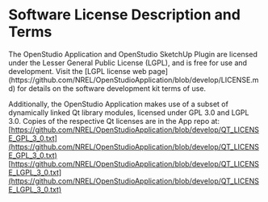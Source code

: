 <h1>Software License Description and Terms</h1>
The OpenStudio Application and OpenStudio SketchUp Plugin are licensed under the Lesser General Public License (LGPL), and is free for use and development. Visit the [LGPL license web page](https://github.com/NREL/OpenStudioApplication/blob/develop/LICENSE.md) for details on the software development kit terms of use.

Additionally, the OpenStudio Application makes use of a subset of dynamically linked Qt library modules, licensed under GPL 3.0 and LGPL 3.0. Copies of the respective Qt licenses are in the App repo at:  
[https://github.com/NREL/OpenStudioApplication/blob/develop/QT_LICENSE_GPL_3_0.txt](https://github.com/NREL/OpenStudioApplication/blob/develop/QT_LICENSE_GPL_3_0.txt)  
[https://github.com/NREL/OpenStudioApplication/blob/develop/QT_LICENSE_LGPL_3_0.txt](https://github.com/NREL/OpenStudioApplication/blob/develop/QT_LICENSE_LGPL_3_0.txt)
